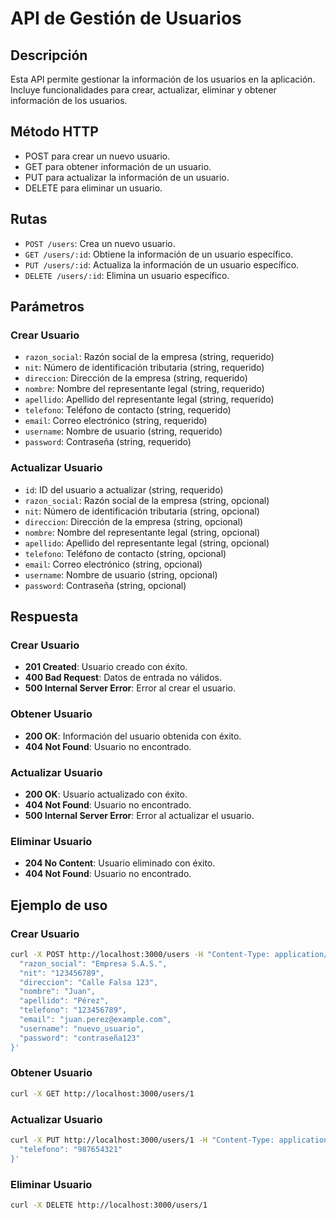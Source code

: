 # API de Gestión de Usuarios

## Descripción
Esta API permite gestionar la información de los usuarios en la aplicación. Incluye funcionalidades para crear, actualizar, eliminar y obtener información de los usuarios.

## Método HTTP
- POST para crear un nuevo usuario.
- GET para obtener información de un usuario.
- PUT para actualizar la información de un usuario.
- DELETE para eliminar un usuario.

## Rutas
- `POST /users`: Crea un nuevo usuario.
- `GET /users/:id`: Obtiene la información de un usuario específico.
- `PUT /users/:id`: Actualiza la información de un usuario específico.
- `DELETE /users/:id`: Elimina un usuario específico.

## Parámetros

### Crear Usuario
- `razon_social`: Razón social de la empresa (string, requerido)
- `nit`: Número de identificación tributaria (string, requerido)
- `direccion`: Dirección de la empresa (string, requerido)
- `nombre`: Nombre del representante legal (string, requerido)
- `apellido`: Apellido del representante legal (string, requerido)
- `telefono`: Teléfono de contacto (string, requerido)
- `email`: Correo electrónico (string, requerido)
- `username`: Nombre de usuario (string, requerido)
- `password`: Contraseña (string, requerido)

### Actualizar Usuario
- `id`: ID del usuario a actualizar (string, requerido)
- `razon_social`: Razón social de la empresa (string, opcional)
- `nit`: Número de identificación tributaria (string, opcional)
- `direccion`: Dirección de la empresa (string, opcional)
- `nombre`: Nombre del representante legal (string, opcional)
- `apellido`: Apellido del representante legal (string, opcional)
- `telefono`: Teléfono de contacto (string, opcional)
- `email`: Correo electrónico (string, opcional)
- `username`: Nombre de usuario (string, opcional)
- `password`: Contraseña (string, opcional)

## Respuesta

### Crear Usuario
- **201 Created**: Usuario creado con éxito.
- **400 Bad Request**: Datos de entrada no válidos.
- **500 Internal Server Error**: Error al crear el usuario.

### Obtener Usuario
- **200 OK**: Información del usuario obtenida con éxito.
- **404 Not Found**: Usuario no encontrado.

### Actualizar Usuario
- **200 OK**: Usuario actualizado con éxito.
- **404 Not Found**: Usuario no encontrado.
- **500 Internal Server Error**: Error al actualizar el usuario.

### Eliminar Usuario
- **204 No Content**: Usuario eliminado con éxito.
- **404 Not Found**: Usuario no encontrado.

## Ejemplo de uso

### Crear Usuario
```bash
curl -X POST http://localhost:3000/users -H "Content-Type: application/json" -d '{
  "razon_social": "Empresa S.A.S.",
  "nit": "123456789",
  "direccion": "Calle Falsa 123",
  "nombre": "Juan",
  "apellido": "Pérez",
  "telefono": "123456789",
  "email": "juan.perez@example.com",
  "username": "nuevo_usuario",
  "password": "contraseña123"
}'
```

### Obtener Usuario
```bash
curl -X GET http://localhost:3000/users/1
```

### Actualizar Usuario
```bash
curl -X PUT http://localhost:3000/users/1 -H "Content-Type: application/json" -d '{
  "telefono": "987654321"
}'
```

### Eliminar Usuario
```bash
curl -X DELETE http://localhost:3000/users/1
